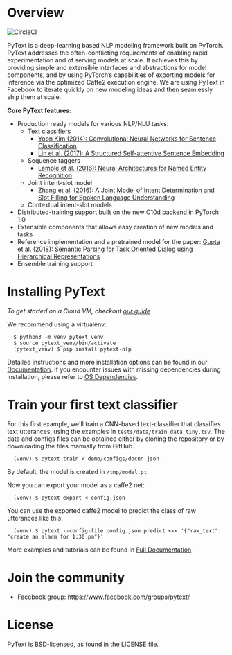 # Overview

[![CircleCI](https://circleci.com/gh/facebookresearch/pytext.svg?style=svg&circle-token=2e0e0cb6dc686b646df887c2e0f07a8429712243)](https://circleci.com/gh/facebookresearch/pytext)

PyText is a deep-learning based NLP modeling framework built on PyTorch. PyText addresses the often-conflicting requirements of enabling rapid experimentation and of serving models at scale. It achieves this by providing simple and extensible interfaces and abstractions for model components, and by using PyTorch’s capabilities of exporting models for inference via the optimized Caffe2 execution engine. We are using PyText in Facebook to iterate quickly on new modeling ideas and then seamlessly ship them at scale.

**Core PyText features:**
- Production ready models for various NLP/NLU tasks:
  - Text classifiers
    - [Yoon Kim (2014): Convolutional Neural Networks for Sentence Classification](https://arxiv.org/abs/1408.5882)
    - [Lin et al. (2017): A Structured Self-attentive Sentence Embedding](https://arxiv.org/abs/1703.03130)
  - Sequence taggers
    - [Lample et al. (2016): Neural Architectures for Named Entity Recognition](https://www.aclweb.org/anthology/N16-1030)
  - Joint intent-slot model
    - [Zhang et al. (2016): A Joint Model of Intent Determination and Slot Filling for Spoken Language Understanding](https://www.ijcai.org/Proceedings/16/Papers/425.pdf)
  - Contextual intent-slot models
- Distributed-training support built on the new C10d backend in PyTorch 1.0
- Extensible components that allows easy creation of new models and tasks
- Reference implementation and a pretrained model for the paper: [Gupta et al. (2018): Semantic Parsing for Task Oriented Dialog using Hierarchical Representations](http://aclweb.org/anthology/D18-1300)
- Ensemble training support

# Installing PyText

*To get started on a Cloud VM, checkout [our guide](https://pytext-pytext.readthedocs-hosted.com/en/latest/installation.html#cloud-vm-setup)*

We recommend using a virtualenv:

```
  $ python3 -m venv pytext_venv
  $ source pytext_venv/bin/activate
  (pytext_venv) $ pip install pytext-nlp
```

Detailed instructions and more installation options can be found in our [Documentation](https://pytext-pytext.readthedocs-hosted.com/en/latest/installation.html). If you encounter issues with missing dependencies during installation, please refer to [OS Dependencies](https://pytext-pytext.readthedocs-hosted.com/en/latest/installation.html#os-dependencies).

# Train your first text classifier

For this first example, we'll train a CNN-based text-classifier that classifies text utterances, using the examples in `tests/data/train_data_tiny.tsv`. The data and configs files can be obtained either by cloning the repository or by downloading the files manually from GitHub.

```
  (venv) $ pytext train < demo/configs/docnn.json
```

By default, the model is created in `/tmp/model.pt`

Now you can export your model as a caffe2 net:

```
  (venv) $ pytext export < config.json
```

You can use the exported caffe2 model to predict the class of raw utterances like this:

```
  (venv) $ pytext --config-file config.json predict <<< '{"raw_text": "create an alarm for 1:30 pm"}'
```

More examples and tutorials can be found in [Full Documentation](https://pytext-pytext.readthedocs-hosted.com)

# Join the community

* Facebook group: https://www.facebook.com/groups/pytext/ 

# License
PyText is BSD-licensed, as found in the LICENSE file.
